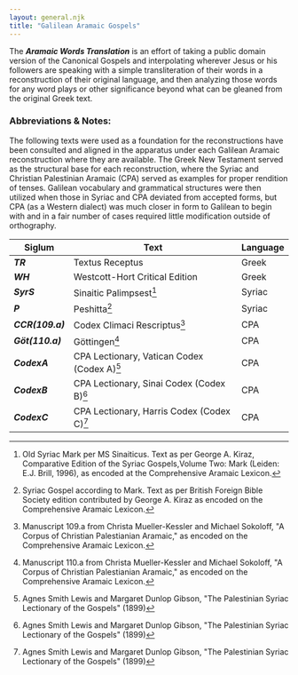 ```yaml
---
layout: general.njk
title: "Galilean Aramaic Gospels"
---
```


The ***Aramaic Words Translation*** is an effort of taking a public domain version of the Canonical Gospels and interpolating wherever Jesus or his followers are speaking with a simple transliteration of their words in a reconstruction of their original language, and then analyzing those words for any word plays or other significance beyond what can be gleaned from the original Greek text.

### Abbreviations & Notes:

The following texts were used as a foundation for the reconstructions have been consulted and aligned in the apparatus under each Galilean Aramaic reconstruction where they are available. The Greek New Testament served as the structural base for each reconstruction, where the Syriac and Christian Palestinian Aramaic (CPA) served as examples for proper rendition of tenses. Galilean vocabulary and grammatical structures were then utilized when those in Syriac and CPA deviated from accepted forms, but CPA (as a Western dialect) was much closer in form to Galilean to begin with and in a fair number of cases required little modification outside of orthography.

| Siglum           | Text                                        | Language |
| ---------------- | ------------------------------------------- | -------- |
| ***TR***         | Textus Receptus                             | Greek    |
| ***WH***         | Westcott-Hort Critical Edition              | Greek    |
| ***SyrS***       | Sinaitic Palimpsest[^1]                     | Syriac   |
| ***P***          | Peshitta[^2]                                | Syriac   |
| ***CCR(109.a)*** | Codex Climaci Rescriptus[^3]                | CPA      |
| ***Göt(110.a)*** | Göttingen[^4]                               | CPA      |
| ***CodexA***     | CPA Lectionary, Vatican Codex (Codex A)[^5] | CPA      |
| ***CodexB***     | CPA Lectionary, Sinai Codex (Codex B)[^5]   | CPA      |
| ***CodexC***     | CPA Lectionary, Harris Codex (Codex C)[^5]  | CPA      |

[^1]: Old Syriac Mark per MS Sinaiticus. Text as per George A. Kiraz, Comparative Edition of the Syriac Gospels,Volume Two: Mark (Leiden: E.J. Brill, 1996), as encoded at the Comprehensive Aramaic Lexicon.
[^2]: Syriac Gospel according to Mark. Text as per British Foreign Bible Society edition contributed by George A. Kiraz as encoded on the Comprehensive Aramaic Lexicon.
[^3]: Manuscript 109.a from Christa Mueller-Kessler and Michael Sokoloff, "A Corpus of Christian Palestianian Aramaic," as encoded on the Comprehensive Aramaic Lexicon.
[^4]: Manuscript 110.a from Christa Mueller-Kessler and Michael Sokoloff, "A Corpus of Christian Palestianian Aramaic," as encoded on the Comprehensive Aramaic Lexicon.
[^5]: Agnes Smith Lewis and Margaret Dunlop Gibson, "The Palestinian Syriac Lectionary of the Gospels" (1899)